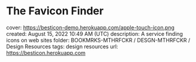 # The Favicon Finder

cover: https://besticon-demo.herokuapp.com/apple-touch-icon.png
created: August 15, 2022 10:49 AM (UTC)
description: A service finding icons on web sites
folder: BOOKMRKS-MTHRFCKR / DESGN-MTHRFCKR / Design Resources
tags: design resources
url: https://besticon.herokuapp.com